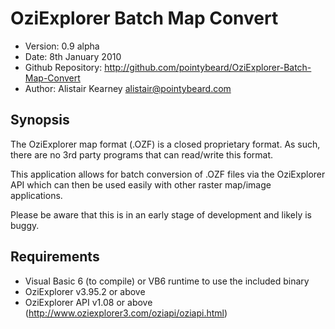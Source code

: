 # OziExplorer Batch Map Convert #

- Version: 0.9 alpha
- Date: 8th January 2010
- Github Repository: <http://github.com/pointybeard/OziExplorer-Batch-Map-Convert>
- Author: Alistair Kearney <alistair@pointybeard.com>

## Synopsis

The OziExplorer map format (.OZF) is a closed proprietary format. As such, there are no 3rd party programs that can read/write this format.

This application allows for batch conversion of .OZF files via the OziExplorer API which can then be used easily with other raster map/image applications.

Please be aware that this is in an early stage of development and likely is buggy.


## Requirements

- Visual Basic 6 (to compile) or VB6 runtime to use the included binary
- OziExplorer v3.95.2 or above
- OziExplorer API v1.08 or above (<http://www.oziexplorer3.com/oziapi/oziapi.html>)
